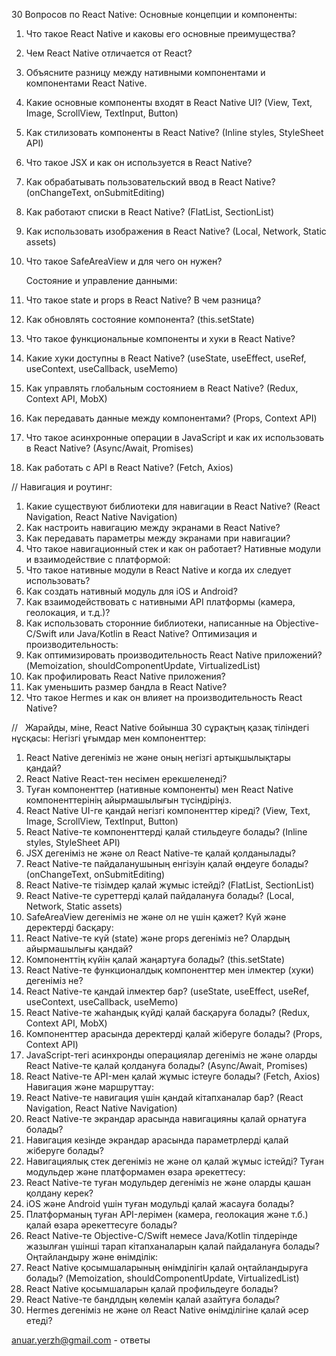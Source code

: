 30 Вопросов по React Native:
Основные концепции и компоненты:
1. Что такое React Native и каковы его основные преимущества?
2. Чем React Native отличается от React?
3. Объясните разницу между нативными компонентами и компонентами React Native.
4. Какие основные компоненты входят в React Native UI? (View, Text, Image, ScrollView, TextInput, Button)
5. Как стилизовать компоненты в React Native? (Inline styles, StyleSheet API)
6. Что такое JSX и как он используется в React Native?
7. Как обрабатывать пользовательский ввод в React Native? (onChangeText, onSubmitEditing)
8. Как работают списки в React Native? (FlatList, SectionList)
9. Как использовать изображения в React Native? (Local, Network, Static assets)
10. Что такое SafeAreaView и для чего он нужен?



    Состояние и управление данными:
1. Что такое state и props в React Native? В чем разница?
2. Как обновлять состояние компонента? (this.setState)
3. Что такое функциональные компоненты и хуки в React Native?
4. Какие хуки доступны в React Native? (useState, useEffect, useRef, useContext, useCallback, useMemo)
5. Как управлять глобальным состоянием в React Native? (Redux, Context API, MobX)
6. Как передавать данные между компонентами? (Props, Context API)
7. Что такое асинхронные операции в JavaScript и как их использовать в React Native? (Async/Await, Promises)
8. Как работать с API в React Native? (Fetch, Axios)

//
   Навигация и роутинг:
1. Какие существуют библиотеки для навигации в React Native? (React Navigation, React Native Navigation)
2. Как настроить навигацию между экранами в React Native?
3. Как передавать параметры между экранами при навигации?
4. Что такое навигационный стек и как он работает?
   Нативные модули и взаимодействие с платформой:
1. Что такое нативные модули в React Native и когда их следует использовать?
2. Как создать нативный модуль для iOS и Android?
3. Как взаимодействовать с нативными API платформы (камера, геолокация, и т.д.)?
4. Как использовать сторонние библиотеки, написанные на Objective-C/Swift или Java/Kotlin в React Native?
   Оптимизация и производительность:
1. Как оптимизировать производительность React Native приложений? (Memoization, shouldComponentUpdate, VirtualizedList)
2. Как профилировать React Native приложения?
3. Как уменьшить размер бандла в React Native?
4. Что такое Hermes и как он влияет на производительность React Native?


//
  Жарайды, міне, React Native бойынша 30 сұрақтың қазақ тіліндегі нұсқасы:
   Негізгі ұғымдар мен компоненттер:
1. React Native дегеніміз не және оның негізгі артықшылықтары қандай?
2. React Native React-тен несімен ерекшеленеді?
3. Туған компоненттер (нативные компоненты) мен React Native компоненттерінің айырмашылығын түсіндіріңіз.
4. React Native UI-ге қандай негізгі компоненттер кіреді? (View, Text, Image, ScrollView, TextInput, Button)
5. React Native-те компоненттерді қалай стильдеуге болады? (Inline styles, StyleSheet API)
6. JSX дегеніміз не және ол React Native-те қалай қолданылады?
7. React Native-те пайдаланушының енгізуін қалай өңдеуге болады? (onChangeText, onSubmitEditing)
8. React Native-те тізімдер қалай жұмыс істейді? (FlatList, SectionList)
9. React Native-те суреттерді қалай пайдалануға болады? (Local, Network, Static assets)
10. SafeAreaView дегеніміз не және ол не үшін қажет?
    Күй және деректерді басқару:
1. React Native-те күй (state) және props дегеніміз не? Олардың айырмашылығы қандай?
2. Компоненттің күйін қалай жаңартуға болады? (this.setState)
3. React Native-те функционалдық компоненттер мен ілмектер (хуки) дегеніміз не?
4. React Native-те қандай ілмектер бар? (useState, useEffect, useRef, useContext, useCallback, useMemo)
5. React Native-те жаһандық күйді қалай басқаруға болады? (Redux, Context API, MobX)
6. Компоненттер арасында деректерді қалай жіберуге болады? (Props, Context API)
7. JavaScript-тегі асинхронды операциялар дегеніміз не және оларды React Native-те қалай қолдануға болады? (Async/Await, Promises)
8. React Native-те API-мен қалай жұмыс істеуге болады? (Fetch, Axios)
   Навигация және маршруттау:
1. React Native-те навигация үшін қандай кітапханалар бар? (React Navigation, React Native Navigation)
2. React Native-те экрандар арасында навигацияны қалай орнатуға болады?
3. Навигация кезінде экрандар арасында параметрлерді қалай жіберуге болады?
4. Навигациялық стек дегеніміз не және ол қалай жұмыс істейді?
   Туған модульдер және платформамен өзара әрекеттесу:
1. React Native-те туған модульдер дегеніміз не және оларды қашан қолдану керек?
2. iOS және Android үшін туған модульді қалай жасауға болады?
3. Платформаның туған API-лерімен (камера, геолокация және т.б.) қалай өзара әрекеттесуге болады?
4. React Native-те Objective-C/Swift немесе Java/Kotlin тілдерінде жазылған үшінші тарап кітапханаларын қалай пайдалануға болады?
   Оңтайландыру және өнімділік:
1. React Native қосымшаларының өнімділігін қалай оңтайландыруға болады? (Memoization, shouldComponentUpdate, VirtualizedList)
2. React Native қосымшаларын қалай профильдеуге болады?
3. React Native-те бандлдың көлемін қалай азайтуға болады?
4. Hermes дегеніміз не және ол React Native өнімділігіне қалай әсер етеді?


anuar.yerzh@gmail.com - ответы
